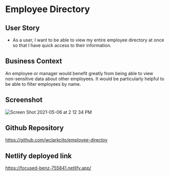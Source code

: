 # Employee Directory

## User Story

- As a user, I want to be able to view my entire employee directory at once so that I have quick access to their information.

## Business Context

An employee or manager would benefit greatly from being able to view non-sensitive data about other employees. It would be particularly helpful to be able to filter employees by name.

## Screenshot

![Screen Shot 2021-05-06 at 2 12 34 PM](https://user-images.githubusercontent.com/73144564/117366121-2760e400-ae75-11eb-845d-dee47e8d9463.png)

## Github Repository

https://github.com/wclarkcito/employee-directoy

## Netlify deployed link

https://focused-benz-755841.netlify.app/
